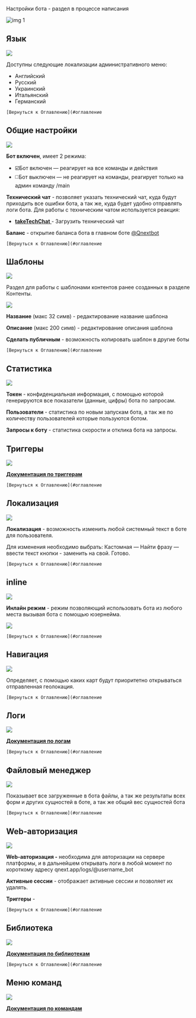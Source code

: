 
Настройки бота - раздел в процессе написания


![img 1](./1.png)

## Язык

![](./2.png)

Доступны следующие локализации административного меню:
* Английский
* Русский
* Украинский
* Итальянский 
* Германский
```plain
[Вернуться к Оглавлению](#оглавление
```
## Общие настройки


![](./3.png)

**Бот включен**, имеет 2 режима:
* ☑️Бот включен  — реагирует на все команды и действия
* ◻️Бот выключен — не реагирует на команды, реагирует только на админ команду /main

**Технический чат** - позволяет указать технический чат, куда будут приходить все ошибки бота, а так же, куда будет удобно отправлять логи бота. Для работы с техническим чатом используется реакция:
* [**takeTechChat**  ](/docs-test/reactions/taketechchat)- Загрузить технический чат

**Баланс** - открытие баланса бота в главном боте [@Qnextbot](http://t.me/QNextBot) 
```plain
[Вернуться к Оглавлению](#оглавление
```
## Шаблоны

![](./4.png)

Раздел для работы с шаблонами контентов ранее созданных в разделе Контенты.

![](./5.png)

**Название** (макс 32 симв) - редактирование название шаблона 

**Описание** (макс 200 симв) - редактирование описания шаблона

**Сделать публичным** - возможность копировать шаблон в другие боты
```plain
[Вернуться к Оглавлению](#оглавление
```
## Статистика


![](./6.png)

**Токен** - конфиденциальная информация, с помощью которой генерируются все показатели (данные, цифры) бота по запросам.

**Пользователи** - статистика по новым запускам бота, а так же по количеству пользователей которые пользуются ботом.

**Запросы к боту** - статистика скорости и отклика бота на запросы.
## Триггеры

![](./7.png)

[**Документация по триггерам**](/docs-test/triggers)


```plain
[Вернуться к Оглавлению](#оглавление
```
## Локализация 


![](./8.png)

**Локализация** - возможность изменить любой системный текст в боте для пользователя.

Для изменения необходимо выбрать: Кастомная — Найти фразу — ввести текст кнопки - заменить на свой. Готово.
```plain
[Вернуться к Оглавлению](#оглавление
```
## inline


![](./9.png)

**Инлайн режим** - режим позволяющий использовать бота из любого места вызывая бота с помощью юзернейма.

![](./10.png)
```plain
[Вернуться к Оглавлению](#оглавление
```
## Навигация


![](./11.png)

Определяет, с помощью каких карт будут приоритетно открываться отправленная геолокация.
```plain
[Вернуться к Оглавлению](#оглавление
```
## Логи


![](./12.png)

[**Документация по логам**](/docs-test/reactions/log)
```plain
[Вернуться к Оглавлению](#оглавление
```
## Файловый менеджер


![](./13.png)

Показывает все загруженные в бота файлы, а так же результаты всех форм и других сущностей в боте, а так же общий вес сущностей бота
```plain
[Вернуться к Оглавлению](#оглавление
```
## Web-авторизация


![](./14.png)

**Web-авторизация -** необходима для авторизации на сервере платформы, и в дальнейшем открывать логи в любой момент по короткому адресу qnext.app/logs/@username_bot

**Активные сессии** - отображает активные сессии и позволяет их удалять.

**Триггеры** - 
```plain
[Вернуться к Оглавлению](#оглавление
```
## Библиотека


![](./15.png)

[**Документация по библиотекам**](/docs-test/script/library)
```plain
[Вернуться к Оглавлению](#оглавление
```
## Меню команд


![](./16.png)

[**Документация по командам**](/docs-test/admin/command-about)
